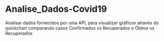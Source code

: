 # Analise_Dados-Covid19
 Analisar dados fornecidos por uma API, para visualizar gráficos através do quickchart comparando casos Confirmados vs Recuperados e Óbitos vs Recuperados

